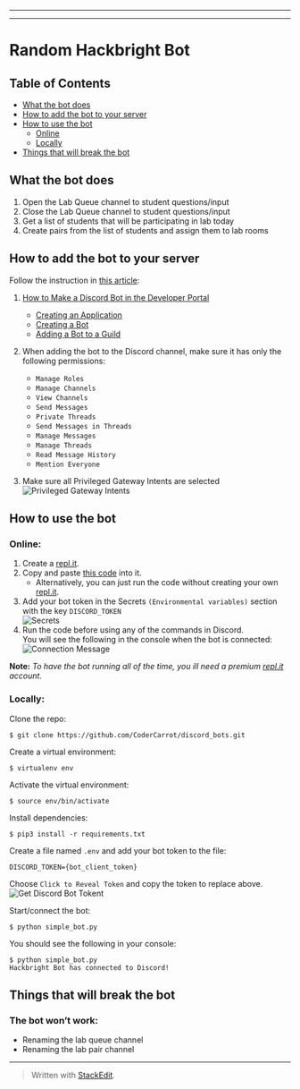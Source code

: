 <!DOCTYPE html>
<html>

<head>
  <meta charset="utf-8">
  <meta name="viewport" content="width=device-width, initial-scale=1.0">
  <link rel="stylesheet" href="https://stackedit.io/style.css" />
</head>


<body class="stackedit">
  <div class="stackedit__html"><hr>
<hr>
<h1 id="random-hackbright-bot">Random Hackbright Bot</h1>
<h2 id="table-of-contents">Table of Contents</h2>
<ul>
<li><a href="https://github.com/CoderCarrot/discord_bots/tree/master#what-the-bot-does">What the bot does</a></li>
<li><a href="https://github.com/CoderCarrot/discord_bots/tree/master#how-to-add-the-bot-to-your-server">How to add the bot to your server</a></li>
<li><a href="https://github.com/CoderCarrot/discord_bots/tree/master#how-to-use-the-bot">How to use the bot</a>
<ul>
<li><a href="https://github.com/CoderCarrot/discord_bots#online">Online</a></li>
<li><a href="https://github.com/CoderCarrot/discord_bots#locally">Locally</a></li>
</ul>
</li>
<li><a href="https://github.com/CoderCarrot/discord_bots/tree/master#how-to-use-the-bot">Things that will break the bot</a></li>
</ul>
<h2 id="what-the-bot-does">What the bot does</h2>
<ol>
<li>Open the Lab Queue channel to student questions/input</li>
<li>Close the Lab Queue channel to student questions/input</li>
<li>Get a list of students that will be participating in lab today</li>
<li>Create pairs from the list of students and assign them to lab rooms</li>
</ol>
<h2 id="how-to-add-the-bot-to-your-server">How to add the bot to your server</h2>
<p>Follow the instruction in <a href="https://realpython.com/how-to-make-a-discord-bot-python/">this article</a>:</p>
<ol>
<li>
<p><a href="https://realpython.com/how-to-make-a-discord-bot-python/#how-to-make-a-discord-bot-in-the-developer-portal">How to Make a Discord Bot in the Developer Portal</a></p>
<ul>
<li><a href="https://realpython.com/how-to-make-a-discord-bot-python/#creating-an-application">Creating an Application</a></li>
<li><a href="https://realpython.com/how-to-make-a-discord-bot-python/#creating-a-bot">Creating a Bot</a></li>
<li><a href="https://realpython.com/how-to-make-a-discord-bot-python/#adding-a-bot-to-a-guild">Adding a Bot to a Guild</a></li>
</ul>
</li>
<li>
<p>When adding the bot to the Discord channel, make sure it has only the following permissions:</p>
<ul>
<li><code>Manage Roles</code></li>
<li><code>Manage Channels</code></li>
<li><code>View Channels</code></li>
<li><code>Send Messages</code></li>
<li><code>Private Threads</code></li>
<li><code>Send Messages in Threads</code></li>
<li><code>Manage Messages</code></li>
<li><code>Manage Threads</code></li>
<li><code>Read Message History</code></li>
<li><code>Mention Everyone</code></li>
</ul>
</li>
<li>
<p>Make sure all Privileged Gateway Intents are selected<br>
<img src="http://g.recordit.co/vcDhvAXQeV.gif" alt="Privileged Gateway Intents"></p>
</li>
</ol>
<h2 id="how-to-use-the-bot">How to use the bot</h2>
<h3 id="online">Online:</h3>
<ol>
<li>Create a <a href="http://repl.it">repl.it</a>.</li>
<li>Copy and paste <a href="https://replit.com/join/qkjipoinvw-codercarrot">this code</a> into it.
<ul>
<li>Alternatively, you can just run the code without creating your own <a href="http://repl.it">repl.it</a>.</li>
</ul>
</li>
<li>Add your bot token in the Secrets <code>(Environmental variables)</code> section with the key <code>DISCORD_TOKEN</code><br>
<img src="http://g.recordit.co/idEYvKbnFj.gif" alt="Secrets"></li>
<li>Run the code before using any of the commands in Discord.<br>
You will see the following in the console when the bot is connected:<br>
<img src="http://g.recordit.co/10V1AnPzLi.gif" alt="Connection Message"></li>
</ol>
<p><strong>Note:</strong> <em>To have the bot running all of the time, you ill need a premium <a href="http://repl.it">repl.it</a> account.</em></p>
<h3 id="locally">Locally:</h3>
<p>Clone the repo:</p>
<pre><code>$ git clone https://github.com/CoderCarrot/discord_bots.git
</code></pre>
<p>Create a virtual environment:</p>
<pre><code>$ virtualenv env
</code></pre>
<p>Activate the virtual environment:</p>
<pre><code>$ source env/bin/activate
</code></pre>
<p>Install dependencies:</p>
<pre><code>$ pip3 install -r requirements.txt
</code></pre>
<p>Create a file named <code>.env</code> and add your bot token to the file:</p>
<pre><code>DISCORD_TOKEN={bot_client_token}
</code></pre>
<p>Choose <code>Click to Reveal Token</code> and copy the token to replace above.<br>
<img src="http://g.recordit.co/qsU1LQwDax.gif" alt="Get Discord Bot Tokent"></p>
<p>Start/connect the bot:</p>
<pre><code>$ python simple_bot.py
</code></pre>
<p>You should see the following in your console:</p>
<pre><code>$ python simple_bot.py 
Hackbright Bot has connected to Discord!
</code></pre>
<h2 id="things-that-will-break-the-bot">Things that will break the bot</h2>
<h3 id="the-bot-wont-work">The bot won’t work:</h3>
<ul>
<li>Renaming the lab queue channel</li>
<li>Renaming the lab pair channel</li>
</ul>
<hr>
<blockquote>
<p>Written with <a href="https://stackedit.io/">StackEdit</a>.</p>
</blockquote>
</div>
</body>

</html>
